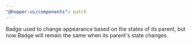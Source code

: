 ```yaml
---
"@hopper-ui/components": patch
---
```


Badge used to change appearance based on the states of its parent, but now Badge will remain the same when its parent's state changes.
